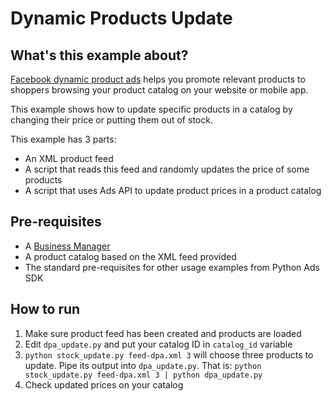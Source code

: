 # Dynamic Products Update

## What's this example about?

[Facebook dynamic product ads](https://developers.facebook.com/docs/marketing-api/dynamic-product-ads/)
helps you promote relevant products to shoppers browsing your product catalog on
your website or mobile app.

This example shows how to update specific products in a catalog by changing
their price or putting them out of stock.

This example has 3 parts:
- An XML product feed
- A script that reads this feed and randomly updates the price of some products
- A script that uses Ads API to update product prices in a product catalog

## Pre-requisites
- A [Business Manager](https://business.facebook.com)
- A product catalog based on the XML feed provided
- The standard pre-requisites for other usage examples from Python Ads SDK

## How to run
1. Make sure product feed has been created and products are loaded
2. Edit `dpa_update.py` and put your catalog ID in `catalog_id` variable
3. `python stock_update.py feed-dpa.xml 3` will choose three products to update.
Pipe its output into `dpa_update.py`. That is:
`python stock_update.py feed-dpa.xml 3 | python dpa_update.py`
4. Check updated prices on your catalog
